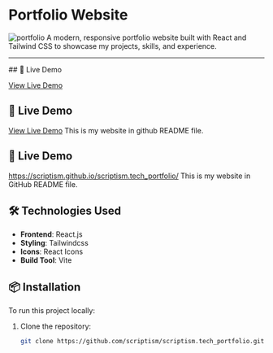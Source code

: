 # Portfolio Website
![portfolio](https://github.com/user-attachments/assets/845f368c-8bd3-479d-9f3a-081c54ad1a5f)
A modern, responsive portfolio website built with React and Tailwind CSS to showcase my projects, skills, and experience.
<hr/>
## 🚀 Live Demo

[View Live Demo](https://scriptism.github.io/scriptism.tech_portfolio/) <!-- Replace with your actual URL -->

## 🚀 Live Demo

<a href="https://scriptism.github.io/scriptism.tech_portfolio/" target="_blank">View Live Demo</a> <!-- Replace with your actual URL -->
This is my website in github README file.

## 🚀 Live Demo

https://scriptism.github.io/scriptism.tech_portfolio/
This is my website in GitHub README file.

## 🛠️ Technologies Used

- **Frontend**: React.js
- **Styling**: Tailwindcss
- **Icons**: React Icons 
- **Build Tool**: Vite 

## 📦 Installation

To run this project locally:

1. Clone the repository:
   ```bash
   git clone https://github.com/scriptism/scriptism.tech_portfolio.git
